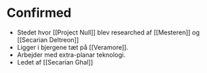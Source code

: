 # Confirmed
- Stedet hvor [[Project Null]] blev researched af [[Mesteren]] og [[Secarian Deltreon]]
- Ligger i bjergene tæt på [[Veramore]].
- Arbejder med extra-planar teknologi.
- Ledet af [[Secarian Ghal]]